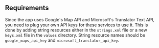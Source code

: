 ## Requirements

Since the app uses Google's Map API and Microsoft's Translator Text API, you need to plug your own API keys for these services to use it. This is done by adding string resources either in the `strings.xml` file or a new `keys.xml` file in the `values` directory. String resource names should be `google_maps_api_key` and `microsoft_translator_api_key`.